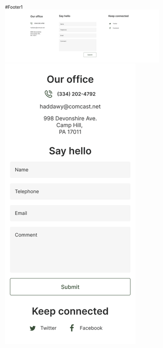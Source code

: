 #Footer1
<img src="./src/assets/footer1/mobile=false.png" title="hover text">
<img src="./src/assets/footer1/mobile=true.png" title="hover text">

